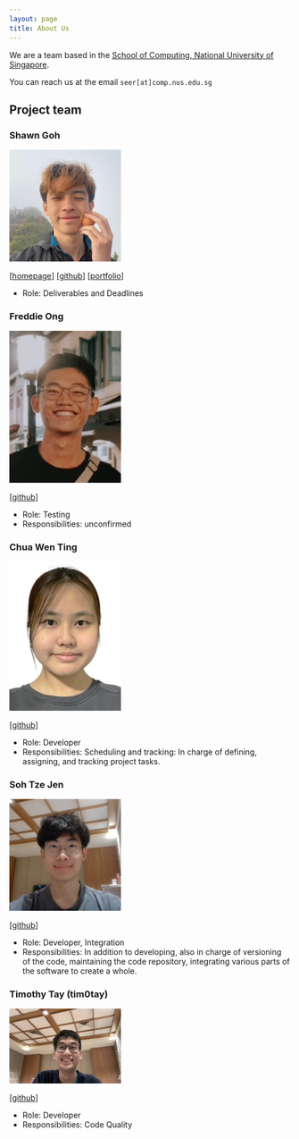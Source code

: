 ```yaml
---
layout: page
title: About Us
---
```


We are a team based in the [School of Computing, National University of Singapore](https://www.comp.nus.edu.sg).

You can reach us at the email `seer[at]comp.nus.edu.sg`

## Project team

### Shawn Goh

<img src="images/shawnnygoh.png" width="200px">

[[homepage](https://shawnnygoh.github.io/)]
[[github](https://github.com/shawnnygoh)]
[[portfolio](team/shawn.md)]

* Role: Deliverables and Deadlines

### Freddie Ong

<img src="images/souledfigurine.png" width="200px">

[[github](http://github.com/souledfigurine)]

* Role: Testing
* Responsibilities: unconfirmed

### Chua Wen Ting

<img src="images/wentingchua.png" width="200px">

[[github](http://github.com/wentingchua)]

* Role: Developer
* Responsibilities: Scheduling and tracking: In charge of defining, assigning, and tracking project tasks.

### Soh Tze Jen

<img src="images/meatsushi64.png" width="200px">

[[github](https://github.com/Meatsushi64)]


* Role: Developer, Integration
* Responsibilities: In addition to developing, also in charge of versioning of the code, maintaining the code repository, integrating various parts of the software to create a whole.

### Timothy Tay (tim0tay)

<img src="images/tim0tay.png" width="200px">

[[github](http://github.com/tim0tay)]

* Role: Developer
* Responsibilities: Code Quality
